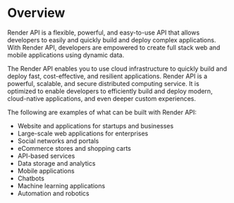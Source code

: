 # Overview

Render API is a flexible, powerful, and easy-to-use API that allows developers
to easily and quickly build and deploy complex applications. With Render API,
developers are empowered to create full stack web and mobile applications using
dynamic data.

The Render API enables you to use cloud infrastructure to quickly build and
deploy fast, cost-effective, and resilient applications. Render API is a
powerful, scalable, and secure distributed computing service. It is optimized
to enable developers to efficiently build and deploy modern, cloud-native
applications, and even deeper custom experiences.

The following are examples of what can be built with Render API:

- Website and applications for startups and businesses
- Large-scale web applications for enterprises
- Social networks and portals
- eCommerce stores and shopping carts
- API-based services
- Data storage and analytics
- Mobile applications
- Chatbots
- Machine learning applications
- Automation and robotics
